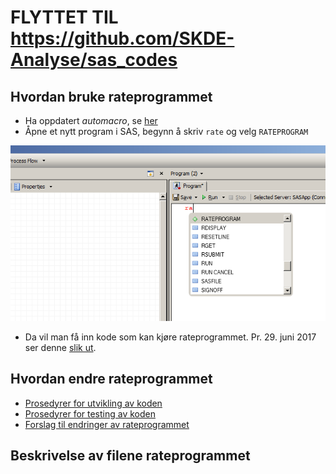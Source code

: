 # **FLYTTET TIL https://github.com/SKDE-Analyse/sas_codes**  


## Hvordan bruke rateprogrammet

- Ha oppdatert *automacro*, se [her](http://skde-analyse.github.io/dokumentasjon/sas.html#macroer)
- Åpne et nytt program i SAS, begynn å skriv `rate` og velg `RATEPROGRAM`

![Alt text](bilder/automakro.png)

- Da vil man få inn kode som kan kjøre rateprogrammet. Pr. 29. juni 2017 ser denne [slik ut](RateprogramAuto).

## Hvordan endre rateprogrammet

- [Prosedyrer for utvikling av koden](kode)
- [Prosedyrer for testing av koden](testing)
- [Forslag til endringer av rateprogrammet](endringer)

## Beskrivelse av filene rateprogrammet

